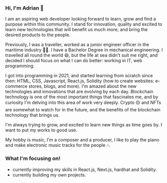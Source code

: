 ### Hi, I'm Adrian 👋 

<!--
**Hadriani/Hadriani** is a ✨ _special_ ✨ repository because its `README.md` (this file) appears on your GitHub profile.

Here are some ideas to get you started:




- 🔭 I’m currently working on ...
- 🌱 I’m currently learning ...
- 👯 I’m looking to collaborate on ...
- 🤔 I’m looking for help with ...
- 💬 Ask me about ...
- 📫 How to reach me: ...
- 😄 Pronouns: ...
- ⚡ Fun fact: ...
--> I am an aspiring web developer looking forward to learn, grow and find a purpose within this community. I stand for innovation, quality and excited to learn new technologies that will benefit us much more, and bring the desired products to the people. 

Previously, I was a traveller, worked as a junior engineer officer in the maritime industry :ship::luggage:. I have a Bachelor Degree in mechanical engineering. I travelled all round the world :smile:, but the life at sea didn't suit me right, and
decided I should focus on what I can do better: working in IT, web programming. 

I got into programming in 2021, and started learning from scratch since then: HTML, CSS, Javascript, React.js, Solidity (how to create websites: e-commerce stores, blogs, and more). 
I'm amazed about the new technologies and innovations that are evolving by each day.
Blockchain technology is one of the most important things that fascinates me, and by curiosity I'm delving into this area of work very deeply. Crypto :yellow_circle: and NFTs are somewhat to watch for in the future, and the benefits of the blockchain technology that brings us.

I'm always trying to grow, and excited to learn new things as time goes by. I want to put my works to good use. 

My hobby is music, I'm a composer and a producer, I like to play the piano and make electronic music tracks for the people :notes:. 

### What I'm focusing on!
 - currently improving my skills in React.js, Next.js, hardhat and Solidity.
 - currently building my own projects.

